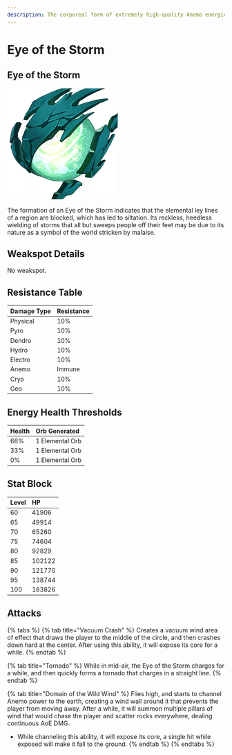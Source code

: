 ```yaml
---
description: The corporeal form of extremely high-quality Anemo energies.
---
```


# Eye of the Storm

## Eye of the Storm

![](../../../.gitbook/assets/enemy_eye_of_the_storm_icon.webp)

The formation of an Eye of the Storm indicates that the elemental ley lines of a region are blocked, which has led to siltation. Its reckless, heedless wielding of storms that all but sweeps people off their feet may be due to its nature as a symbol of the world stricken by malaise.

## Weakspot Details

No weakspot.

## Resistance Table

| Damage Type | Resistance |
| :--- | :--- |
| Physical | 10% |
| Pyro | 10% |
| Dendro | 10% |
| Hydro | 10% |
| Electro | 10% |
| Anemo | Immune |
| Cryo | 10% |
| Geo | 10% |

## Energy Health Thresholds

| Health | Orb Generated |
| :--- | :--- |
| 66% | 1 Elemental Orb |
| 33% | 1 Elemental Orb |
| 0% | 1 Elemental Orb |

## Stat Block

| Level | HP |
| :--- | :--- |
| 60 | 41906 |
| 65 | 49914 |
| 70 | 65260 |
| 75 | 74604 |
| 80 | 92829 |
| 85 | 102122 |
| 90 | 121770 |
| 95 | 138744 |
| 100 | 183826 |

## Attacks

{% tabs %}
{% tab title="Vacuum Crash" %}
Creates a vacuum wind area of effect that draws the player to the middle of the circle, and then crashes down hard at the center. After using this ability, it will expose its core for a while.
{% endtab %}

{% tab title="Tornado" %}
While in mid-air, the Eye of the Storm charges for a while, and then quickly forms a tornado that charges in a straight line.
{% endtab %}

{% tab title="Domain of the Wild Wind" %}
Flies high, and starts to channel Anemo power to the earth, creating a wind wall around it that prevents the player from moving away. After a while, it will summon multiple pillars of wind that would chase the player and scatter rocks everywhere, dealing continuous AoE DMG. 

* While channeling this ability, it will expose its core, a single hit while exposed will make it fall to the ground.
{% endtab %}
{% endtabs %}

